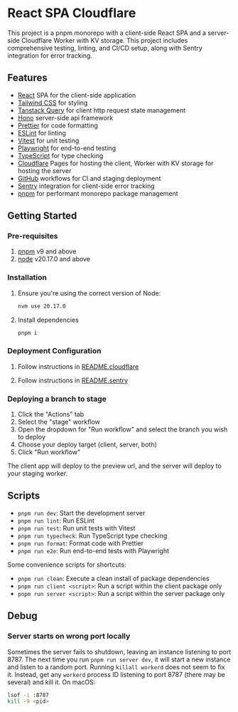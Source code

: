 # React SPA Cloudflare

This project is a pnpm monorepo with a client-side React SPA and a server-side Cloudflare Worker with KV storage. This project includes comprehensive testing, linting, and CI/CD setup, along with Sentry integration for error tracking.

## Features

- [React](https://react.dev) SPA for the client-side application
- [Tailwind CSS](https://tailwindcss.com/) for styling
- [Tanstack Query](https://tanstack.com/query/latest) for client http request state management
- [Hono](https://hono.dev/) server-side api framework
- [Prettier](https://prettier.io/) for code formatting
- [ESLint](https://eslint.org/) for linting
- [Vitest](https://vitest.dev/) for unit testing
- [Playwright](https://playwright.dev/) for end-to-end testing
- [TypeScript](https://www.typescriptlang.org/) for type checking
- [Cloudflare](https://cloudflare.com) Pages for hosting the client, Worker with KV storage for hosting the server
- [GitHub](https://github.com) workflows for CI and staging deployment
- [Sentry](https://sentry.io/) integration for client-side error tracking
- [pnpm](https://pnpm.io) for performant monorepo package management

## Getting Started

### Pre-requisites

1. [pnpm](https://pnpm.io/installation) v9 and above
2. [node](https://nodejs.org/en/download/package-manager/current) v20.17.0 and above

### Installation

1. Ensure you're using the correct version of Node:

   ```sh
   nvm use 20.17.0
   ```

2. Install dependencies

   ```sh
   pnpm i
   ```

### Deployment Configuration

1. Follow instructions in [README.cloudflare](./README.cloudflare/README.cloudflare.md)

2. Follow instructions in [README.sentry](./README.sentry/README.sentry.md)

### Deploying a branch to stage

1. Click the "Actions" tab
2. Select the "stage" workflow
3. Open the dropdown for "Run workflow" and select the branch you wish to deploy
4. Choose your deploy target (client, server, both)
5. Click "Run workflow"

The client app will deploy to the preview url, and the server will deploy to your staging worker.

## Scripts

- `pnpm run dev`: Start the development server
- `pnpm run lint`: Run ESLint
- `pnpm run test`: Run unit tests with Vitest
- `pnpm run typecheck`: Run TypeScript type checking
- `pnpm run format`: Format code with Prettier
- `pnpm run e2e`: Run end-to-end tests with Playwright

Some convenience scripts for shortcuts:

- `pnpm run clean`: Execute a clean install of package dependencies
- `pnpm run client <script>`: Run a script within the client package only
- `pnpm run server <script>`: Run a script within the server package only

## Debug

### Server starts on wrong port locally

Sometimes the server fails to shutdown, leaving an instance listening to port 8787. The next time you run `pnpm run server dev`, it will start a new instance and listen to a random port. Running `killall workerd` does not seem to fix it. Instead, get any `workerd` process ID listening to port 8787 (there may be several) and kill it. On macOS:

```sh
lsof -i :8787
kill -9 <pid>
```
